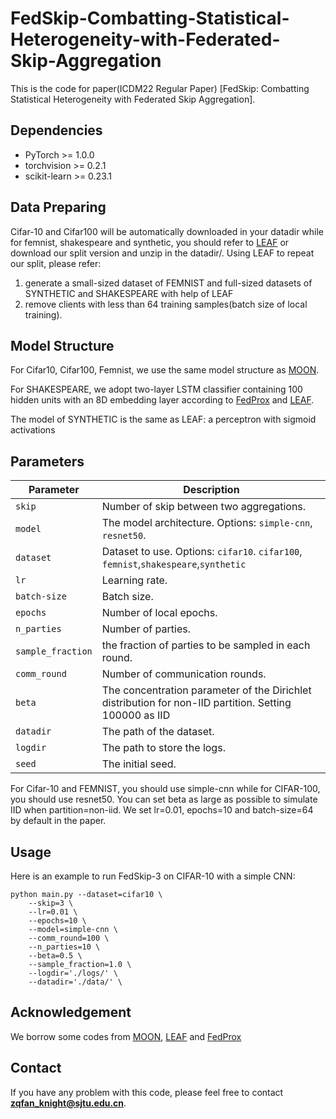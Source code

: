 # FedSkip-Combatting-Statistical-Heterogeneity-with-Federated-Skip-Aggregation
This is the code for paper(ICDM22 Regular Paper) [FedSkip: Combatting Statistical Heterogeneity with Federated Skip Aggregation].

## Dependencies
* PyTorch >= 1.0.0
* torchvision >= 0.2.1
* scikit-learn >= 0.23.1

## Data Preparing
Cifar-10 and Cifar100 will be automatically downloaded in your datadir while for femnist, shakespeare and synthetic, you should refer to [LEAF](https://github.com/TalwalkarLab/leaf) or download our split version and unzip in the datadir/. 
Using LEAF to repeat our split, please refer:
1) generate a small-sized dataset of FEMNIST and full-sized datasets of SYNTHETIC and SHAKESPEARE with help of LEAF
2) remove clients with less than 64 training samples(batch size of local training).

## Model Structure
For Cifar10, Cifar100, Femnist, we use the same model structure as [MOON](https://github.com/QinbinLi/MOON).

For SHAKESPEARE, we adopt two-layer LSTM classifier containing 100 hidden units with an 8D embedding layer according to [FedProx](https://github.com/litian96/FedProx) and [LEAF](https://github.com/TalwalkarLab/leaf).

The model of SYNTHETIC is the same as LEAF: a perceptron with sigmoid activations
## Parameters
| Parameter                      | Description                                 |
| ----------------------------- | ---------------------------------------- |
| `skip` | Number of skip between two aggregations. |
| `model`                     | The model architecture. Options: `simple-cnn`, `resnet50`.|
| `dataset`      | Dataset to use. Options: `cifar10`. `cifar100`, `femnist`,`shakespeare`,`synthetic`|
| `lr` | Learning rate. |
| `batch-size` | Batch size. |
| `epochs` | Number of local epochs. |
| `n_parties` | Number of parties. |
| `sample_fraction` | the fraction of parties to be sampled in each round. |
| `comm_round`    | Number of communication rounds. |
| `beta` | The concentration parameter of the Dirichlet distribution for non-IID partition. Setting 100000 as IID |
| `datadir` | The path of the dataset. |
| `logdir` | The path to store the logs. |
| `seed` | The initial seed. |  

For Cifar-10 and FEMNIST, you should use simple-cnn while for CIFAR-100, you should use resnet50. You can set beta as large as possible to simulate IID when partition=non-iid. We set lr=0.01, epochs=10 and batch-size=64 by default in the paper.

## Usage
Here is an example to run FedSkip-3 on CIFAR-10 with a simple CNN:
```
python main.py --dataset=cifar10 \
    --skip=3 \
    --lr=0.01 \
    --epochs=10 \
    --model=simple-cnn \
    --comm_round=100 \
    --n_parties=10 \
    --beta=0.5 \
    --sample_fraction=1.0 \
    --logdir='./logs/' \
    --datadir='./data/' \
```
## Acknowledgement
We borrow some codes from [MOON](https://github.com/QinbinLi/MOON), [LEAF](https://github.com/TalwalkarLab/leaf) and [FedProx](https://github.com/litian96/FedProx)

## Contact

If you have any problem with this code, please feel free to contact **zqfan_knight@sjtu.edu.cn**.
